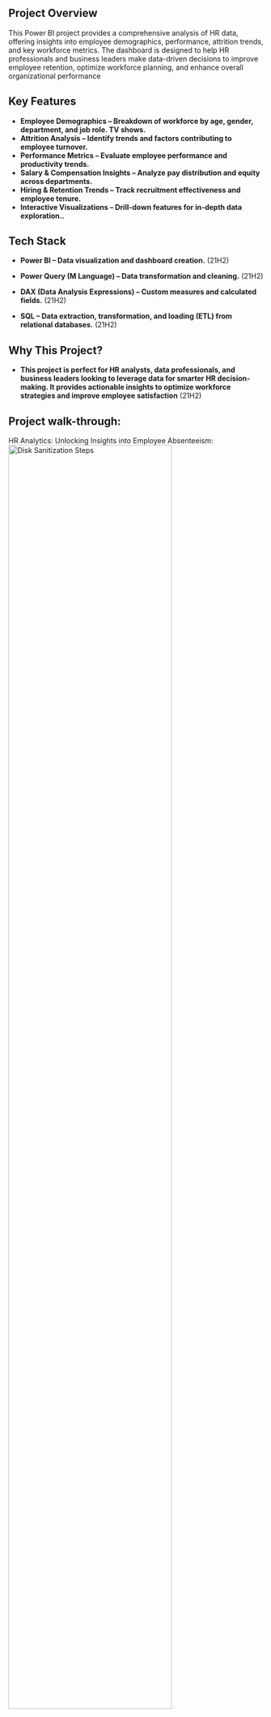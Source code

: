 <h2>Project Overview</h2>
This Power BI project provides a comprehensive analysis of HR data, offering insights into employee demographics, performance, attrition trends, and key workforce metrics. The dashboard is designed to help HR professionals and business leaders make data-driven decisions to improve employee retention, optimize workforce planning, and enhance overall organizational performance
<br />


<h2>Key Features</h2>

- <b>Employee Demographics – Breakdown of workforce by age, gender, department, and job role. TV shows.</b> 
- <b>Attrition Analysis – Identify trends and factors contributing to employee turnover.</b>
- <b>Performance Metrics – Evaluate employee performance and productivity trends.</b>
- <b>Salary & Compensation Insights – Analyze pay distribution and equity across departments.</b>
- <b> Hiring & Retention Trends – Track recruitment effectiveness and employee tenure.</b>
- <b>Interactive Visualizations – Drill-down features for in-depth data exploration..</b>


<h2>Tech Stack </h2>

- <b>Power BI – Data visualization and dashboard creation.</b> (21H2)

- <b>Power Query (M Language) – Data transformation and cleaning.</b> (21H2)

- <b>DAX (Data Analysis Expressions) – Custom measures and calculated fields.</b> (21H2)
  
- <b>SQL – Data extraction, transformation, and loading (ETL) from relational databases.</b> (21H2)


<h2>Why This Project? </h2>

- <b>This project is perfect for HR analysts, data professionals, and business leaders looking to leverage data for smarter HR decision-making. It provides actionable insights to optimize workforce strategies and improve employee satisfaction</b> (21H2)

<h2>Project walk-through:</h2>

HR Analytics: Unlocking Insights into Employee Absenteeism: <br/>
<img src="https://i.imgur.com/sU8GSvr.png" height="80%" width="80%" alt="Disk Sanitization Steps"/>
<br />
<br />

Employee Absenteeism Trends: Patterns, Reasons & Data-Driven Insights: <br/>
<img src="https://i.imgur.com/5BPfuAd.png" height="80%" width="80%" alt="Disk Sanitization Steps"/>
<br />
<br />

HR Analytics: Unlocking Insights into Employee Absenteeism for Spring season: <br/>
<img src="https://i.imgur.com/PPOpmlm.png" height="80%" width="80%" alt="Disk Sanitization Steps"/>
<br />
<br />

Employee Absenteeism Trends: Patterns, Reasons & Data-Driven Insights: <br/>
<img src="https://i.imgur.com/TK1UbEy.png" height="80%" width="80%" alt="Disk Sanitization Steps"/>
<br />
<br />

the SQL Query for HR Analytics Project: <br/>
<img src="https://i.imgur.com/y9Vuuwm.png" height="80%" width="80%" alt="Disk Sanitization Steps"/>
<br />
<br />


<!--
 ```diff
- text in red
+ text in green
! text in orange
# text in gray
@@ text in purple (and bold)@@
```
--!>
